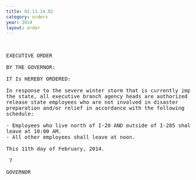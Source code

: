 ```yaml
---
title: 02.11.14.02
category: orders
year: 2014
layout: order
---
```


<pre> 

EXECUTIVE ORDER

BY THE GOVERNOR:

IT Is HEREBY ORDERED:

In response to the severe winter storm that is currently impacting
the state, all executive branch agency heads are authorized to
release state employees who are not involved in disaster
preparation and/or relief in accordance with the following
schedule:

- Employees who live north of I-20 AND outside of I-285 shall
leave at 10:00 AM.
- All other employees shall leave at noon.

This 11th day of February, 2014.

 7

GOVERNOR

</pre>
